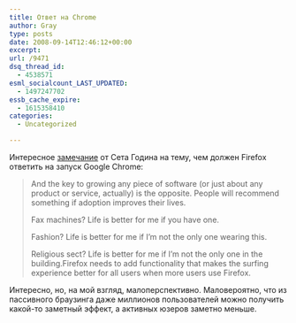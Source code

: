 ```yaml
---
title: Ответ на Chrome
author: Gray
type: posts
date: 2008-09-14T12:46:12+00:00
excerpt:
url: /9471
dsq_thread_id:
  - 4538571
esml_socialcount_LAST_UPDATED:
  - 1497247702
essb_cache_expire:
  - 1615358410
categories:
  - Uncategorized

---
```








Интересное <a href="http://sethgodin.typepad.com/seths_blog/2008/09/firefox-is-miss.html" target="_blank">замечание</a> от Сета Година на тему, чем должен Firefox ответить на запуск Google Chrome:

> And the key to growing any piece of software (or just about any product or service, actually) is the opposite. People will recommend something if adoption improves their lives.
> 
> Fax machines? Life is better for me if you have one.
> 
> Fashion? Life is better for me if I&#8217;m not the only one wearing this.
> 
> Religious sect? Life is better for me if I&#8217;m not the only one in the building.Firefox needs to add functionality that makes the surfing experience better for all users when more users use Firefox.
> 
> </blockquote> 
> 
> 
> 
> Интересно, но, на мой взгляд, малоперспективно. Маловероятно, что из пассивного браузинга даже миллионов пользователей можно получить какой-то заметный эффект, а активных юзеров заметно меньше.
> 
>